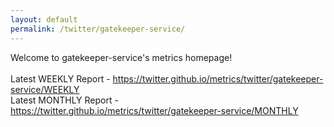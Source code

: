 ```yaml
---
layout: default
permalink: /twitter/gatekeeper-service/
---
```

Welcome to gatekeeper-service's metrics homepage!
<br><br>
Latest WEEKLY Report - <a href="https://twitter.github.io/metrics/twitter/gatekeeper-service/WEEKLY">https://twitter.github.io/metrics/twitter/gatekeeper-service/WEEKLY</a>
<br>
Latest MONTHLY Report - <a href="https://twitter.github.io/metrics/twitter/gatekeeper-service/MONTHLY">https://twitter.github.io/metrics/twitter/gatekeeper-service/MONTHLY</a>
<br>
